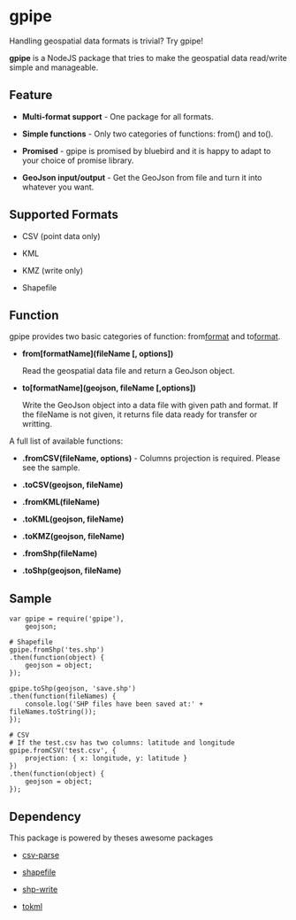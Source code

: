 # gpipe

Handling geospatial data formats is trivial? Try gpipe!

**gpipe** is a NodeJS package that tries to make the geospatial data read/write simple and manageable.

## Feature

* **Multi-format support** - One package for all formats.

* **Simple functions** - Only two categories of functions: from() and to().

* **Promised** - gpipe is promised by bluebird and it is happy to adapt to your choice of promise library.

* **GeoJson input/output** - Get the GeoJson from file and turn it into whatever you want.

## Supported Formats

* CSV (point data only)

* KML

* KMZ (write only)

* Shapefile

## Function

gpipe provides two basic categories of function: from[format]() and to[format]().

* **from\[formatName\](fileName [, options])**

    Read the geospatial data file and return a GeoJson object.

* **to\[formatName\](geojson, fileName [,options])**

    Write the GeoJson object into a data file with given path and format. If the fileName is not given, it returns file data ready for transfer or writting.

A full list of available functions:

* **.fromCSV(fileName, options)** - Columns projection is required. Please see the sample.

* **.toCSV(geojson, fileName)**

* **.fromKML(fileName)**

* **.toKML(geojson, fileName)**

* **.toKMZ(geojson, fileName)**

* **.fromShp(fileName)**

* **.toShp(geojson, fileName)**

## Sample

```
var gpipe = require('gpipe'),
    geojson;

# Shapefile
gpipe.fromShp('tes.shp')
.then(function(object) {
    geojson = object;
});

gpipe.toShp(geojson, 'save.shp')
.then(function(fileNames) {
    console.log('SHP files have been saved at:' + fileNames.toString());
});

# CSV
# If the test.csv has two columns: latitude and longitude
gpipe.fromCSV('test.csv', {
    projection: { x: longitude, y: latitude }
})
.then(function(object) {
    geojson = object;
});
```

## Dependency

This package is powered by theses awesome packages

* [csv-parse](https://github.com/wdavidw/node-csv-parse)

* [shapefile](https://github.com/mbostock/shapefile)

* [shp-write](https://github.com/mapbox/shp-write)

* [tokml](https://github.com/mapbox/tokml)
